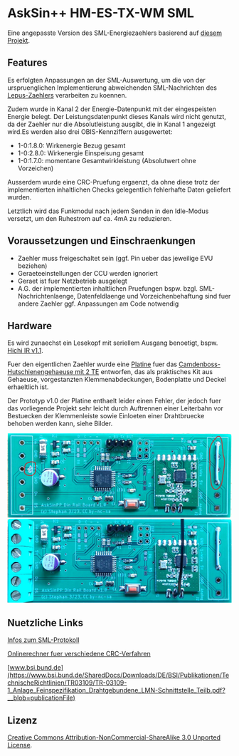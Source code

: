 # AskSin++ HM-ES-TX-WM SML

Eine angepasste Version des SML-Energiezaehlers basierend auf [diesem Projekt](https://github.com/novag/HM-ES-TX-WM).



## Features

Es erfolgten Anpassungen an der SML-Auswertung, um die von der urspruenglichen Implementierung abweichenden SML-Nachrichten des [Lepus-Zaehlers](https://www.apator.com/de/produkte/strom/strommessung/moderne-messeinrichtung/lepus) verarbeiten zu koennen.

Zudem wurde in Kanal 2 der Energie-Datenpunkt mit der eingespeisten Energie belegt. Der Leistungsdatenpunkt dieses Kanals wird nicht genutzt, da der Zaehler nur die Absolutleistung ausgibt, die in Kanal 1 angezeigt wird.Es werden also drei OBIS-Kennziffern ausgewertet:  
* 1-0:1.8.0: Wirkenergie Bezug gesamt 
* 1-0:2.8.0: Wirkenergie Einspeisung gesamt 
* 1-0:1.7.0: momentane Gesamtwirkleistung (Absolutwert ohne Vorzeichen)

Ausserdem wurde eine CRC-Pruefung ergaenzt, da ohne diese trotz der implementierten inhaltlichen Checks gelegentlich fehlerhafte Daten geliefert wurden. 

Letztlich wird das Funkmodul nach jedem Senden in den Idle-Modus versetzt, um den Ruhestrom auf ca. 4mA zu reduzieren.



## Voraussetzungen und Einschraenkungen

-  Zaehler muss freigeschaltet sein (ggf. Pin ueber das jeweilige EVU beziehen)
-  Geraeteeinstellungen der CCU werden ignoriert
-  Geraet ist fuer Netzbetrieb ausgelegt
-  A.G. der implementierten inhaltlichen Pruefungen bspw. bzgl. SML-Nachrichtenlaenge, Datenfeldlaenge und Vorzeichenbehaftung sind fuer andere Zaehler ggf. Anpassungen am Code notwendig



## Hardware
Es wird zunaechst ein Lesekopf mit seriellem Ausgang benoetigt, bspw. [Hichi IR v1.1](https://www.photovoltaikforum.com/thread/141332-neue-lesekopf-baus%C3%A4tze-ohne-smd-l%C3%B6ten/).

Fuer den eigentlichen Zaehler wurde eine [Platine](https://github.com/HMSteve/PCBs/tree/master/AskSinPP_DinRailBoard) fuer das [Camdenboss-Hutschienengehaeuse mit 2 TE](https://www.reichelt.de/leergehaeuse-58-x-36-x-90-mm-2-te-cb-hutkit-2-p133936.html) entworfen, das als praktisches Kit aus Gehaeuse, vorgestanzten Klemmenabdeckungen, Bodenplatte und Deckel erhaeltlich ist.

Der Prototyp v1.0 der Platine enthaelt leider einen Fehler, der jedoch fuer das vorliegende Projekt sehr leicht durch Auftrennen einer Leiterbahn vor Bestuecken der Klemmenleiste sowie Einloeten einer Drahtbruecke behoben werden kann, siehe Bilder.

![](https://github.com/HMSteve/PCBs/blob/master/AskSinPP_DinRailBoard/images/HM-ES-TX-WM_1.jpg)
![](https://github.com/HMSteve/PCBs/blob/master/AskSinPP_DinRailBoard/images/HM-ES-TX-WM_2.jpg)

## Nuetzliche Links

[Infos zum SML-Protokoll](http://www.stefan-weigert.de/php_loader/sml.php)

[Onlinerechner fuer verschiedene CRC-Verfahren](https://crccalc.com/)

[www.bsi.bund.de](https://www.bsi.bund.de/SharedDocs/Downloads/DE/BSI/Publikationen/TechnischeRichtlinien/TR03109/TR-03109-1_Anlage_Feinspezifikation_Drahtgebundene_LMN-Schnittstelle_Teilb.pdf?__blob=publicationFile)

## Lizenz

 [Creative Commons Attribution-NonCommercial-ShareAlike 3.0 Unported License](https://creativecommons.org/licenses/by-nc-sa/3.0/).
